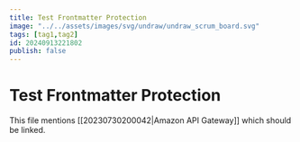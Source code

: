 ```yaml
---
title: Test Frontmatter Protection
image: "../../assets/images/svg/undraw/undraw_scrum_board.svg"
tags: [tag1,tag2]
id: 20240913221802
publish: false
---
```


# Test Frontmatter Protection

This file mentions [[20230730200042|Amazon API Gateway]] which should be linked.
